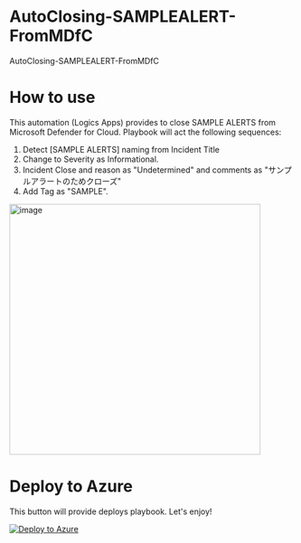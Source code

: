 # AutoClosing-SAMPLEALERT-FromMDfC
AutoClosing-SAMPLEALERT-FromMDfC

# How to use
This automation (Logics Apps) provides to close SAMPLE ALERTS from Microsoft Defender for Cloud.
Playbook will act the following sequences:

1. Detect [SAMPLE ALERTS] naming from Incident Title
2. Change to Severity as Informational.
3. Incident Close and reason as "Undetermined" and comments as "サンプルアラートのためクローズ"
4. Add Tag as "SAMPLE".

<img width="444" alt="image" src="https://user-images.githubusercontent.com/55295601/207754125-9254f119-5809-49de-a866-ce5356e53f25.png">

# Deploy to Azure
This button will provide deploys playbook. Let's enjoy!


[![Deploy to Azure](https://aka.ms/deploytoazurebutton)](https://portal.azure.com/#create/Microsoft.Template/uri/https%3A%2F%2Fraw.githubusercontent.com%2Fhisashin0728%2FAutoClosing-SAMPLEALERT-FromMDfC%2Fmain%2Fazuredeploy.json)
